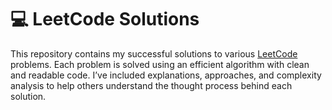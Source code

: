 # 💻 LeetCode Solutions

This repository contains my successful solutions to various [LeetCode](https://leetcode.com/) problems. Each problem is solved using an efficient algorithm with clean and readable code. I’ve included explanations, approaches, and complexity analysis to help others understand the thought process behind each solution.




